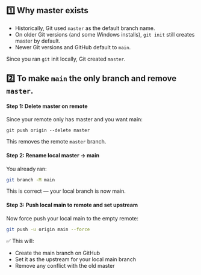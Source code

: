 ## 1️⃣ Why master exists
- Historically, Git used `master` as the default branch name.
- On older Git versions (and some Windows installs), `git init` still creates master by default.
- Newer Git versions and GitHub default to `main`.

Since you ran `git` init locally, Git created `master`.

## 2️⃣ To make `main` the only branch and remove `master`.
#### Step 1: Delete master on remote
Since your remote only has master and you want main:
```vash
git push origin --delete master
```
This removes the remote `master` branch.
#### Step 2: Rename local master → main
You already ran:
```bash
git branch -M main
```
This is correct — your local branch is now main.

#### Step 3: Push local main to remote and set upstream
Now force push your local main to the empty remote:
```bash
git push -u origin main --force
```

✅ This will:
- Create the main branch on GitHub
- Set it as the upstream for your local main branch
- Remove any conflict with the old master